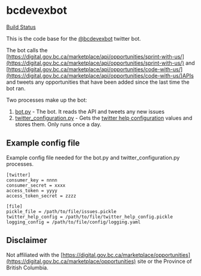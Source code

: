 # bcdevexbot
[Build Status](https://travis-ci.org/MonicaG/bcdevexbot)

This is the code base for the [@bcdevexbot](https://twitter.com/bcdevexbot) twitter bot.

The bot calls the [https://digital.gov.bc.ca/marketplace/api/opportunities/sprint-with-us/](https://digital.gov.bc.ca/marketplace/api/opportunities/sprint-with-us/)  and [https://digital.gov.bc.ca/marketplace/api/opportunities/code-with-us/](https://digital.gov.bc.ca/marketplace/api/opportunities/code-with-us/)APIs and tweets any opportunities that have been added since the last time the bot ran.

Two processes make up the bot:

1. [bot.py](bot.py) - The bot.  It reads the API and tweets any new issues
2. [twitter_configuration.py](twitter_configuration.py) - Gets the [twitter help configuration](https://dev.twitter.com/rest/reference/get/help/configuration) values and stores them.  Only runs once a day.

## Example config file
Example config file needed for the bot.py and twitter_configuration.py processes.

```
[twitter]
consumer_key = nnnn
consumer_secret = xxxx
access_token = yyyy
access_token_secret = zzzz

[file]
pickle_file = /path/to/file/issues.pickle
twitter_help_config = /path/to/file/twitter_help_config.pickle
logging_config = /path/to/file/config/logging.yaml
```

## Disclaimer
Not affiliated with the [https://digital.gov.bc.ca/marketplace/opportunities](https://digital.gov.bc.ca/marketplace/opportunities) site or the Province of British Columbia.
